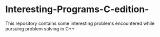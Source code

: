 # Interesting-Programs-C-edition-
This repository contains some interesting problems encountered while pursuing problem solving in C++
